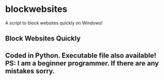 # blockwebsites
A script to block websites quickly on Windows!
<h2>Block Websites Quickly<h2>
Coded in Python. Executable file also available!
PS: I am a beginner programmer. If there are any mistakes sorry.
